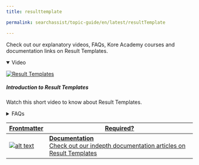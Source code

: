 ```yaml
---
title: resulttemplate

permalink: searchassist/topic-guide/en/latest/resultTemplate

---
```

<!--#### Topic Guide
###### Result Templates-->

  Check out our explanatory videos, FAQs, Kore Academy courses and documentation links on Result Templates.

<details class="introduction-video" open>
  <summary>Video
  </summary>
  
   [![Result Templates](images/VideoCoverImage.png)](https://player.vimeo.com/video/751566521?h=c3a35ab0c6&badge=0&autopause=0&player_id=0&app_id=58479/embed)

  ##### Introduction to Result Templates
  Watch this short video to know about Result Templates.

</details>

<details>
  <summary>FAQs
  </summary>

  <a class="doc-link" target="_blank" href="https://docs.kore.ai/searchassist/concepts/designing-search-experience/designing-search-experience/#Designing_Results_Templates">
 
  What are Result templates ?


</a>

 <a class="doc-link" target="_blank" href="https://docs.kore.ai/searchassist/concepts/designing-search-experience/designing-search-experience/#Designing_Results_Templates">
 
  How to design templates for the search results?

</a>
 
 

</details>


<a class="doc-link" target="_blank" href="https://docs.kore.ai/searchassist/concepts/designing-search-experience/designing-search-experience/#Designing_Results_Templates">
 

| Frontmatter | Required? |
|-------------|-------------|
| ![alt text](images/docIcon.svg "Title") | **Documentation**  <br /> Check out our indepth documentation articles on Result Templates | 


</a>
